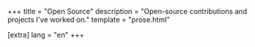 +++
title = "Open Source"
description = "Open-source contributions and projects I've worked on."
template = "prose.html"

[extra]
lang = "en"
+++

